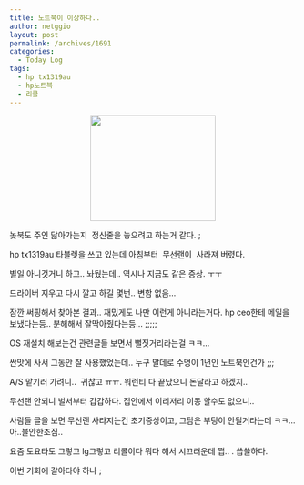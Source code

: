 ```yaml
---
title: 노트북이 이상하다..
author: netggio
layout: post
permalink: /archives/1691
categories:
  - Today Log
tags:
  - hp tx1319au
  - hp노트북
  - 리콜
---
```

<P align=center><IMG style="MARGIN-TOP: 0px; WIDTH: 220px; HEIGHT: 186px" alt="" onerror="if (this.src != '/skin/admin/whitedream/image/spacer.gif') { this.src='/skin/admin/whitedream/image/spacer.gif' }" src="/attach/1/1048681073.jpg?randseed=0.33456848345583573" width=90 height=90>

  


놋북도 주인 닮아가는지 &nbsp;정신줄을 놓으려고 하는거 같다. ;  
  
hp tx1319au 타블렛을 쓰고 있는데 아침부터&nbsp; 무선랜이&nbsp; 사라져 버렸다.  
  
별일 아니것거니 하고.. 놔뒀는데.. 역시나 지금도 같은 증상. ㅜㅜ  
  
드라이버 지우고 다시 깔고 하길 몇번.. 변함 없음&#8230;  
  
잠깐 써핑해서 찾아본 결과.. 재밌게도 나만 이런게 아니라는거다. hp ceo한테 메일을 보냈다는등.. 분해해서 잘딱아줬다는등&#8230; ;;;;;   
  
OS 재설치 해보는건 관련글들 보면서 뻘짓거리라는걸 ㅋㅋ&#8230;  
  
싼맛에 사서 그동안 잘 사용했었는데.. 누구 말데로 수명이 1년인 노트북인건가 ;;;   
  
A/S 맡기러 가려니..&nbsp; 귀찮고 ㅠㅠ. 워런티 다 끝났으니 돈달라고 하겠지..  
  
무선랜 안되니 벌서부터 갑갑하다. 집안에서 이리저리 이동 할수도 없으니..  
  
사람들 글을 보면 무선랜 사라지는건 초기증상이고, 그담은 부팅이 안될거라는데 ㅋㅋ&#8230; 아..불안한조짐..  
  
요즘 도요타도 그렇고 lg그렇고 리콜이다 뭐다 해서 시끄러운데 쩝.. . 씁쓸하다.  
  
이번 기회에 갈아타야 하나 ;  
  
  
  
</p>